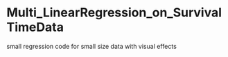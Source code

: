 # Multi_LinearRegression_on_SurvivalTimeData
small regression code for small size data with visual effects
